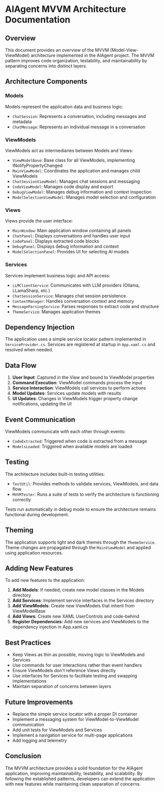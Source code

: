 # AIAgent MVVM Architecture Documentation

## Overview

This document provides an overview of the MVVM (Model-View-ViewModel) architecture implemented in the AIAgent project. The MVVM pattern improves code organization, testability, and maintainability by separating concerns into distinct layers.

## Architecture Components

### Models

Models represent the application data and business logic:

- `ChatSession`: Represents a conversation, including messages and metadata
- `ChatMessage`: Represents an individual message in a conversation

### ViewModels

ViewModels act as intermediaries between Models and Views:

- `ViewModelBase`: Base class for all ViewModels, implementing INotifyPropertyChanged
- `MainViewModel`: Coordinates the application and manages child ViewModels
- `ChatSessionViewModel`: Manages chat sessions and messaging
- `CodeViewModel`: Manages code display and export
- `DebugViewModel`: Manages debug information and context inspection
- `ModelSelectionViewModel`: Manages model selection and configuration

### Views

Views provide the user interface:

- `MainWindow`: Main application window containing all panels
- `ChatPanel`: Displays conversations and handles user input
- `CodePanel`: Displays extracted code blocks
- `DebugPanel`: Displays debug information and context
- `ModelSelectionPanel`: Provides UI for selecting AI models

### Services

Services implement business logic and API access:

- `LLMClientService`: Communicates with LLM providers (Ollama, LLamaSharp, etc.)
- `ChatSessionService`: Manages chat session persistence
- `ContextManager`: Handles conversation context and memory
- `MessageParsingService`: Parses responses to extract code and structure
- `ThemeService`: Manages application themes

## Dependency Injection

The application uses a simple service locator pattern implemented in `ServiceProvider.cs`. Services are registered at startup in `App.xaml.cs` and resolved when needed.

## Data Flow

1. **User Input**: Captured in the View and bound to ViewModel properties
2. **Command Execution**: ViewModel commands process the input
3. **Service Interaction**: ViewModels call services to perform actions
4. **Model Updates**: Services update models with results
5. **UI Updates**: Changes in ViewModels trigger property change notifications, updating the UI

## Event Communication

ViewModels communicate with each other through events:

- `CodeExtracted`: Triggered when code is extracted from a message
- `ModelsLoaded`: Triggered when available models are loaded

## Testing

The architecture includes built-in testing utilities:

- `TestUtil`: Provides methods to validate services, ViewModels, and data flow
- `MVVMTester`: Runs a suite of tests to verify the architecture is functioning correctly

Tests run automatically in debug mode to ensure the architecture remains functional during development.

## Theming

The application supports light and dark themes through the `ThemeService`. Theme changes are propagated through the `MainViewModel` and applied using application resources.

## Adding New Features

To add new features to the application:

1. **Add Models**: If needed, create new model classes in the Models directory
2. **Add Services**: Implement service interfaces in the Services directory
3. **Add ViewModels**: Create new ViewModels that inherit from ViewModelBase
4. **Add Views**: Create new XAML UserControls and code-behind
5. **Register Dependencies**: Add new services and ViewModels to the dependency injection in App.xaml.cs

## Best Practices

- Keep Views as thin as possible, moving logic to ViewModels and Services
- Use commands for user interactions rather than event handlers
- Ensure ViewModels don't reference Views directly
- Use interfaces for Services to facilitate testing and swapping implementations
- Maintain separation of concerns between layers

## Future Improvements

- Replace the simple service locator with a proper DI container
- Implement a messaging system for ViewModel-to-ViewModel communication
- Add unit tests for ViewModels and Services
- Implement a navigation service for multi-page applications
- Add logging and telemetry

## Conclusion

The MVVM architecture provides a solid foundation for the AIAgent application, improving maintainability, testability, and scalability. By following the established patterns, developers can extend the application with new features while maintaining clean separation of concerns.